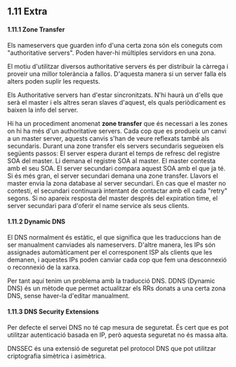 <h2>1.11 Extra</h2>

<h4>1.11.1 Zone Transfer</h4>

Els nameservers que guarden info d'una certa zona són els coneguts com "authoritative servers". Poden haver-hi múltiples servidors en una zona.

El motiu d'utilitzar diversos authoritative servers és per distribuir la càrrega i proveir una millor tolerància a fallos.
D'aquesta manera si un server falla els alters poden suplir les requests.

Els Authoritative servers han d'estar sincronitzats. N'hi haurà un d'ells que serà el master i els altres seran slaves d'aquest, els quals periòdicament es baixen la info del server.

Hi ha un procediment anomenat <b>zone transfer</b> que és necessari a les zones on hi ha més d'un authoritative servers.
Cada cop que es produeix un canvi a un master server, aquests canvis s'han de veure reflexats també als secundaris.
Durant una zone transfer els servers secundaris segueixen els següents passos:
 El server espera durant el temps de refresc del registre SOA del master. Li demana el registre SOA al master. El master contesta amb el seu SOA. El server secundari compara aquest SOA amb el que ja té. Si és més gran, el server secundari demana una zone transfer. Llavors el master envia la zona database al server secundari.
 En cas que el master no contesti, el secundari continuarà intentant de contactar amb ell cada "retry" segons. Si no apareix resposta del master després del expiration time, el server secundari para d'oferir el name service als seus clients.


<h4>1.11.2 Dynamic DNS</h4>

El DNS normalment és estàtic, el que significa que les traduccions han de ser manualment canviades als nameservers.
D'altre manera, les IPs són assignades automàticament per el corresponent ISP als clients que les demanen, i aquestes IPs poden canviar cada cop que fem una desconnexió o reconnexió de la xarxa.

Per tant aquí tenim un problema amb la traducció DNS.
DDNS (Dynamic DNS) és un mètode que permet actualitzar els RRs donats a una certa zona DNS, sense haver-la d'editar manualment.



<h4>1.11.3 DNS Security Extensions</h4>

Per defecte el servei DNS no té cap mesura de seguretat.
És cert que es pot utilitzar autenticació basada en IP, però aquesta seguretat no és massa alta.

DNSSEC és una extensió de seguretat pel protocol DNS que pot utilitzar criptografia simètrica i asimètrica.
